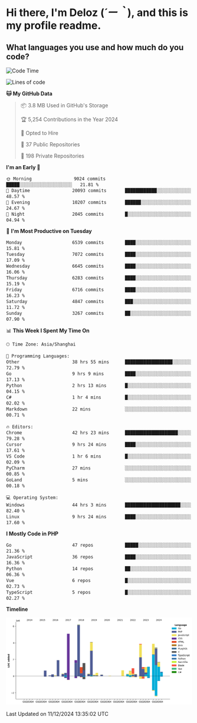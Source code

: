# **Hi there, I'm Deloz (*´ー｀*), and this is my profile readme.**

## **What languages you use and how much do you code?**

<!--START_SECTION:waka-->
![Code Time](http://img.shields.io/badge/Code%20Time-5%2C256%20hrs%2023%20mins-blue)

![Lines of code](https://img.shields.io/badge/From%20Hello%20World%20I%27ve%20Written-43.9%20million%20lines%20of%20code-blue)

**🐱 My GitHub Data** 

> 📦 3.8 MB Used in GitHub's Storage 
 > 
> 🏆 5,254 Contributions in the Year 2024
 > 
> 💼 Opted to Hire
 > 
> 📜 37 Public Repositories 
 > 
> 🔑 198 Private Repositories 
 > 
**I'm an Early 🐤** 

```text
🌞 Morning                9024 commits        █████░░░░░░░░░░░░░░░░░░░░   21.81 % 
🌆 Daytime                20093 commits       ████████████░░░░░░░░░░░░░   48.57 % 
🌃 Evening                10207 commits       ██████░░░░░░░░░░░░░░░░░░░   24.67 % 
🌙 Night                  2045 commits        █░░░░░░░░░░░░░░░░░░░░░░░░   04.94 % 
```
📅 **I'm Most Productive on Tuesday** 

```text
Monday                   6539 commits        ████░░░░░░░░░░░░░░░░░░░░░   15.81 % 
Tuesday                  7072 commits        ████░░░░░░░░░░░░░░░░░░░░░   17.09 % 
Wednesday                6645 commits        ████░░░░░░░░░░░░░░░░░░░░░   16.06 % 
Thursday                 6283 commits        ████░░░░░░░░░░░░░░░░░░░░░   15.19 % 
Friday                   6716 commits        ████░░░░░░░░░░░░░░░░░░░░░   16.23 % 
Saturday                 4847 commits        ███░░░░░░░░░░░░░░░░░░░░░░   11.72 % 
Sunday                   3267 commits        ██░░░░░░░░░░░░░░░░░░░░░░░   07.90 % 
```


📊 **This Week I Spent My Time On** 

```text
🕑︎ Time Zone: Asia/Shanghai

💬 Programming Languages: 
Other                    38 hrs 55 mins      ██████████████████░░░░░░░   72.79 % 
Go                       9 hrs 9 mins        ████░░░░░░░░░░░░░░░░░░░░░   17.13 % 
Python                   2 hrs 13 mins       █░░░░░░░░░░░░░░░░░░░░░░░░   04.15 % 
C#                       1 hr 4 mins         █░░░░░░░░░░░░░░░░░░░░░░░░   02.02 % 
Markdown                 22 mins             ░░░░░░░░░░░░░░░░░░░░░░░░░   00.71 % 

🔥 Editors: 
Chrome                   42 hrs 23 mins      ████████████████████░░░░░   79.28 % 
Cursor                   9 hrs 24 mins       ████░░░░░░░░░░░░░░░░░░░░░   17.61 % 
VS Code                  1 hr 6 mins         █░░░░░░░░░░░░░░░░░░░░░░░░   02.09 % 
PyCharm                  27 mins             ░░░░░░░░░░░░░░░░░░░░░░░░░   00.85 % 
GoLand                   5 mins              ░░░░░░░░░░░░░░░░░░░░░░░░░   00.18 % 

💻 Operating System: 
Windows                  44 hrs 3 mins       █████████████████████░░░░   82.40 % 
Linux                    9 hrs 24 mins       ████░░░░░░░░░░░░░░░░░░░░░   17.60 % 
```

**I Mostly Code in PHP** 

```text
Go                       47 repos            █████░░░░░░░░░░░░░░░░░░░░   21.36 % 
JavaScript               36 repos            ████░░░░░░░░░░░░░░░░░░░░░   16.36 % 
Python                   14 repos            ██░░░░░░░░░░░░░░░░░░░░░░░   06.36 % 
Vue                      6 repos             █░░░░░░░░░░░░░░░░░░░░░░░░   02.73 % 
TypeScript               5 repos             █░░░░░░░░░░░░░░░░░░░░░░░░   02.27 % 
```



**Timeline**

![Lines of Code chart](https://raw.githubusercontent.com/deloz/deloz/main/assets/bar_graph.png)


 Last Updated on 11/12/2024 13:35:02 UTC
<!--END_SECTION:waka-->
